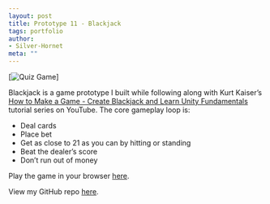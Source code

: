 ```yaml
---
layout: post
title: Prototype 11 - Blackjack
tags: portfolio
author:
- Silver-Hornet
meta: ""
---
```


[![Quiz Game]({{site.url}}/blackjack.gif)]

Blackjack is a game prototype I built while following along with Kurt Kaiser’s [How to Make a Game - Create Blackjack and Learn Unity Fundamentals](https://www.youtube.com/playlist?list=PLbsvRhEyGkKfl4AY3uUkocO02Vg_mhI0-) tutorial series on YouTube. The core gameplay loop is:

- Deal cards
- Place bet
- Get as close to 21 as you can by hitting or standing
- Beat the dealer’s score
- Don’t run out of money

Play the game in your browser [here](https://play.unity.com/mg/other/kurt-kaiser-s-blackjack).

View my GitHub repo [here](https://github.com/silver-hornet/kurt-kaiser-blackjack).